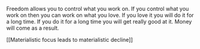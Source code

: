 Freedom allows you to control what you work on. If you control what you work on then you can work on what you love. If you love it you will do it for a long time. If you do it for a long time you will get really good at it. Money will come as a result.

[[Materialistic focus leads to materialistic decline]]